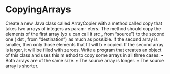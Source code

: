 CopyingArrays
=============

Create a new Java class called ArrayCopier with a method called copy that takes two arrays of integers as param- eters. The method should copy the elements of the first array (yo u can call it src , from “source”) to the second one ( dst , from “destination”) as much as possible. If the second array is smaller, then only those elements that fit will b e copied. If the second array is larger, it will be filled with zeroes. Write a program that creates an object of this class and uses this m ethod to copy some arrays in all three cases: • Both arrays are of the same size. • The source array is longer. • The source array is shorter.
